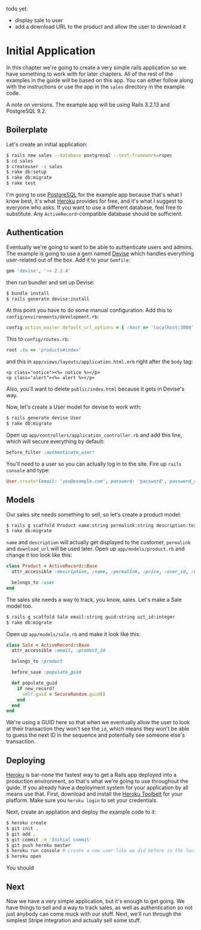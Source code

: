 [devise]: https://github.com/plataformatec/devise
[heroku]: https://www.heroku.com
[postgresql]: http://www.postgresql.org
[toolbelt]: https://toolbelt.heroku.com

todo yet:
* display sale to user
* add a download URL to the product and allow the user to download it

# Initial Application

In this chapter we're going to create a very simple rails application so we have something to work with for later chapters. All of the rest of the examples in the guide will be based on this app. You can either follow along with the instructions or use the app in the `sales` directory in the example code.

A note on versions. The example app will be using Rails 3.2.13 and PostgreSQL 9.2.

## Boilerplate

Let's create an initial application:

```bash
$ rails new sales --database postgresql --test-framework=rspec
$ cd sales
$ createuser -s sales
$ rake db:setup
$ rake db:migrate
$ rake test
```

I'm going to use [PostgreSQL][postgresql] for the example app because that's what I know best, it's what [Heroku][heroku] provides for free, and it's what I suggest to everyone who asks. If you want to use a different database, feel free to substitute. Any `ActiveRecord`-compatible database should be sufficient.

## Authentication

Eventually we're going to want to be able to authenticate users and admins. The example is going to use a gem named [Devise][devise] which handles everything user-related out of the box. Add it to your `Gemfile`:

```ruby
gem 'devise', '~> 2.2.4'
```

then run bundler and set up Devise:

```bash
$ bundle install
$ rails generate devise:install
```

At this point you have to do some manual configuration. Add this to `config/environments/development.rb`:

```ruby
config.action_mailer.default_url_options = { :host => 'localhost:3000' }
```

This to `config/routes.rb`:

```ruby
root :to => 'products#index'
```

and this in `app/views/layouts/application.html.erb` right after the `body` tag:

```erb
<p class="notice"><%= notice %></p>
<p class="alert"><%= alert %></p>
```

Also, you'll want to delete `public/index.html` because it gets in Devise's way.

Now, let's create a User model for devise to work with:

```bash
$ rails generate devise User
$ rake db:migrate
```

Open up `app/controllers/application_controller.rb` and add this line, which will secure everything by default:

```ruby
before_filter :authenticate_user!
```

You'll need to a user so you can actually log in to the site. Fire up `rails console` and type:

```ruby
User.create!(email: 'you@example.com', password: 'password', password_confirmation: 'password')
```

## Models

Our sales site needs something to sell, so let's create a product model:

```bash
$ rails g scaffold Product name:string permalink:string description:text price:integer user_id:integer download_url:text
$ rake db:migrate
```

`name` and `description` will actually get displayed to the customer, `permalink` and `download_url` will be used later. Open up `app/models/product.rb` and change it too look like this:

```ruby
class Product < ActiveRecord::Base
  attr_accessible :description, :name, :permalink, :price, :user_id, :download_url

  belongs_to :user
end
```

The sales site needs a way to track, you know, sales. Let's make a Sale model too.

```bash
$ rails g scaffold Sale email:string guid:string uct_id:integer
$ rake db:migrate
```

Open up `app/models/sale.rb` and make it look like this:

```ruby
class Sale < ActiveRecord::Base
  attr_accessible :email, :product_id

  belongs_to :product

  before_save :populate_guid

  def populate_guid
    if new_record?
      self.guid = SecureRandom.guid()
    end
  end
end
```

We're using a GUID here so that when we eventually allow the user to look at their transaction they won't see the `id`, which means they won't be able to guess the next ID in the sequence and potentially see someone else's transaction.

## Deploying

[Heroku][heroku] is bar-none the fastest way to get a Rails app deployed into a production environment, so that's what we're going to use throughout the guide. If you already have a deployment system for your application by all means use that. First, download and install the [Heroku Toolbelt][toolbelt] for your platform. Make sure you `heroku login` to set your credentials.

Next, create an appliation and deploy the example code to it:

```bash
$ heroku create
$ git init .
$ git add .
$ git commit -m 'Initial commit'
$ git push heroku master
$ heroku run console # create a new user like we did before in the local console
$ heroku open
```

You should

## Next

Now we have a very simple application, but it's enough to get going. We have things to sell and a way to track sales, as well as authentication so not just anybody can come muck with our stuff. Next, we'll run through the simplest Stripe integration and actually sell some stuff.

